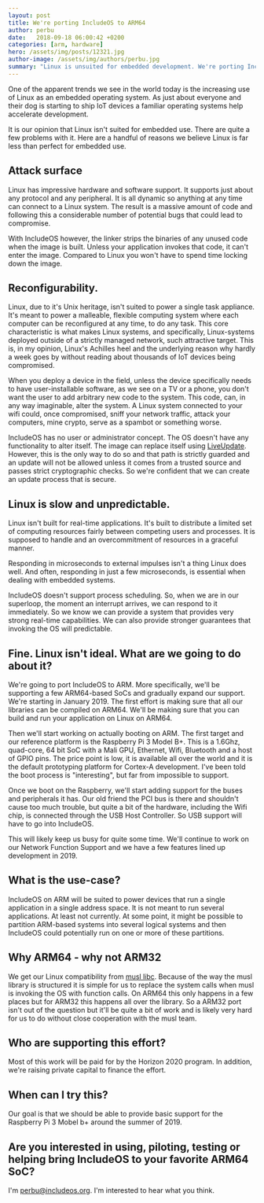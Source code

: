 ```yaml
---
layout: post
title: We're porting IncludeOS to ARM64
author: perbu
date:   2018-09-18 06:00:42 +0200
categories: [arm, hardware]
hero: /assets/img/posts/12321.jpg
author-image: /assets/img/authors/perbu.jpg
summary: "Linux is unsuited for embedded development. We're porting IncludeOS to ARM."
---
```


One of the apparent trends we see in the world today is the increasing use of Linux as an embedded operating system. As just about everyone and their dog is starting to ship IoT devices a familiar operating systems help accelerate development.

It is our opinion that Linux isn't suited for embedded use. There are quite a few problems with it. Here are a handful of reasons we believe Linux is far less than perfect for embedded use.

## Attack surface

Linux has impressive hardware and software support. It supports just about any protocol and any peripheral. It is all dynamic so anything at any time can connect to a Linux system. The result is a massive amount of code and following this a considerable number of potential bugs that could lead to compromise.

With IncludeOS however, the linker strips the binaries of any unused code when the image is built. Unless your application invokes that code, it can't enter the image. Compared to Linux you won't have to spend time locking down the image.

## Reconfigurability. 

Linux, due to it's Unix heritage, isn't suited to power a single task appliance. It's meant to power a malleable, flexible computing system where each computer can be reconfigured at any time, to do any task. This core characteristic is what makes Linux systems, and specifically, Linux-systems deployed outside of a strictly managed network, such attractive target.  This is, in my opinion, Linux's Achilles heel and the underlying reason why hardly a week goes by without reading about thousands of IoT devices being compromised.

When you deploy a device in the field, unless the device specifically needs to have user-installable software, as we see on a TV or a phone, you don't want the user to add arbitrary new code to the system. This code, can, in any way imaginable, alter the system. A Linux system connected to your wifi could, once compromised, sniff your network traffic, attack your computers, mine crypto, serve as a spambot or something worse.

IncludeOS has no user or administrator concept. The OS doesn't have any functionality to alter itself. The image can replace itself using [LiveUpdate]. However, this is the only way to do so and that path is strictly guarded and an update will not be allowed unless it comes from a trusted source and passes strict cryptographic checks. So we're confident that we can create an update process that is secure.

## Linux is slow and unpredictable.

Linux isn't built for real-time applications. It's built to distribute a limited set of computing resources fairly between competing users and processes. It is supposed to handle and an overcommitment of resources in a graceful manner.

Responding in microseconds to external impulses isn't a thing Linux does well. And often, responding in just a few microseconds, is essential when dealing with embedded systems. 

IncludeOS doesn't support process scheduling. So, when we are in our superloop, the moment an interrupt arrives, we can respond to it immediately. So we know we can provide a system that provides very strong real-time capabilities. We can also provide stronger guarantees that invoking the OS will predictable. 

## Fine. Linux isn't ideal. What are we going to do about it?

We're going to port IncludeOS to ARM. More specifically, we'll be supporting a few ARM64-based SoCs and gradually expand our support. We're starting in January 2019. The first effort is making sure that all our libraries can be compiled on ARM64. We'll be making sure that you can build and run your application on Linux on ARM64.

Then we'll start working on actually booting on ARM. The first target and our reference platform is the Raspberry Pi 3 Model B+. This is a 1.6Ghz, quad-core, 64 bit SoC with a Mali GPU, Ethernet, Wifi, Bluetooth and a host of GPIO pins. The price point is low, it is available all over the world and it is the default prototyping platform for Cortex-A development. I've been told the boot process is "interesting", but far from impossible to support.

Once we boot on the Raspberry, we'll start adding support for the buses and peripherals it has. Our old friend the PCI bus is there and shouldn't cause too much trouble, but quite a bit of the hardware, including the Wifi chip, is connected through the USB Host Controller. So USB support will have to go into IncludeOS.

This will likely keep us busy for quite some time. We'll continue to work on our Network Function Support and we have a few features lined up development in 2019.

## What is the use-case?

IncludeOS on ARM will be suited to power devices that run a single application in a single address space. It is not meant to run several applications. At least not currently. At some point, it might be possible to partition ARM-based systems into several logical systems and then IncludeOS could potentially run on one or more of these partitions. 

## Why ARM64 - why not ARM32

We get our Linux compatibility from [musl libc]. Because of the way the musl library is structured it is simple for us to replace the system calls when musl is invoking the OS with function calls. On ARM64 this only happens in a few places but for ARM32 this happens all over the library. So a ARM32 port isn't out of the question but it'll be quite a bit of work and is likely very hard for us to do without close cooperation with the musl team.


## Who are supporting this effort?

Most of this work will be paid for by the Horizon 2020 program. In addition, we're raising private capital to finance the effort. 

## When can I try this?

Our goal is that we should be able to provide basic support for the Raspberry Pi 3 Mobel b+ around the summer of 2019.

## Are you interested in using, piloting, testing or helping bring IncludeOS to your favorite ARM64 SoC?

I'm perbu@includeos.org. I'm interested to hear what you think.

[musl libc]: https://www.musl-libc.org/
[LiveUpdate]: /blog/2017/liveupdate.html

[musl libc]: https://www.musl-libc.org/
[LiveUpdate]: /blog/2017/liveupdate.html

